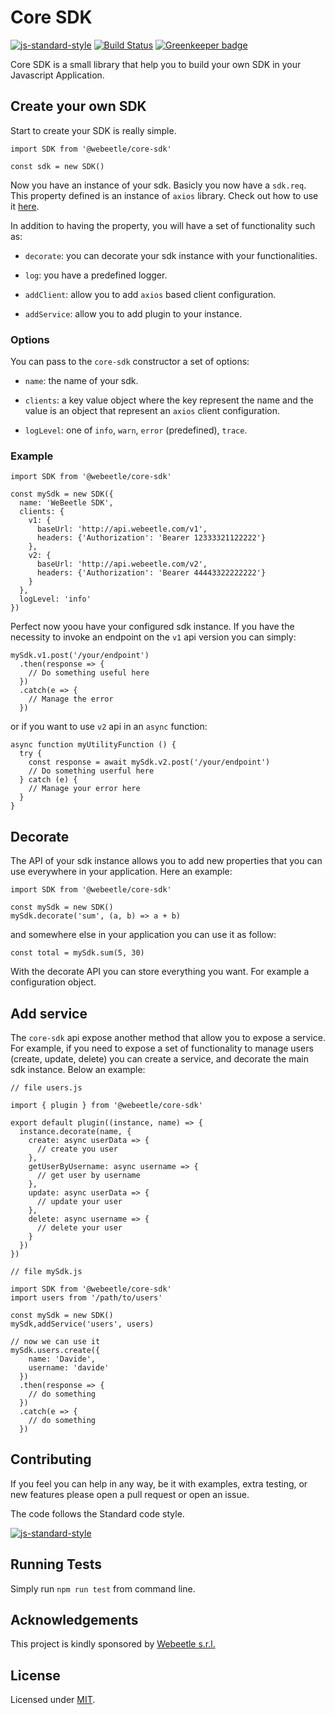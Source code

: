 # Core SDK

[![js-standard-style](https://img.shields.io/badge/code%20style-standard-brightgreen.svg?style=flat)](http://standardjs.com/) [![Build Status](https://travis-ci.com/webeetle/core-sdk.svg?branch=master)](https://travis-ci.com/webeetle/core-sdk) [![Greenkeeper badge](https://badges.greenkeeper.io/webeetle/core-sdk.svg)](https://greenkeeper.io/)

Core SDK is a small library that help you to build your own SDK in your Javascript Application.

## Create your own SDK

Start to create your SDK is really simple.

```
import SDK from '@webeetle/core-sdk'

const sdk = new SDK()
```

Now you have an instance of your sdk. Basicly you now have a `sdk.req`. This property defined is an instance of `axios` library. Check out how to use it [here](https://github.com/axios/axios).

In addition to having the property, you will have a set of functionality such as:

- `decorate`: you can decorate your sdk instance with your functionalities.

- `log`: you have a predefined logger.

- `addClient`: allow you to add `axios` based client configuration.

- `addService`: allow you to add plugin to your instance.

### Options

You can pass to the `core-sdk` constructor a set of options:

- `name`: the name of your sdk.

- `clients`: a key value object where the key represent the name and the value is an object that represent an `axios` client configuration.

- `logLevel`: one of `info`, `warn`, `error` (predefined), `trace`.

### Example

```
import SDK from '@webeetle/core-sdk'

const mySdk = new SDK({
  name: 'WeBeetle SDK',
  clients: {
    v1: {
      baseUrl: 'http://api.webeetle.com/v1',
      headers: {'Authorization': 'Bearer 12333321122222'}
    },
    v2: {
      baseUrl: 'http://api.webeetle.com/v2',
      headers: {'Authorization': 'Bearer 44443322222222'}
    }
  },
  logLevel: 'info'
})
```

Perfect now yoou have your configured sdk instance. If you have the necessity to invoke an endpoint on the `v1` api version you can simply:

```
mySdk.v1.post('/your/endpoint')
  .then(response => {
    // Do something useful here
  })
  .catch(e => {
    // Manage the error
  })
```

or if you want to use `v2` api in an `async` function: 

```
async function myUtilityFunction () {
  try {
    const response = await mySdk.v2.post('/your/endpoint')
    // Do something userful here
  } catch (e) {
    // Manage your error here
  }
}
```

## Decorate

The API of your sdk instance allows you to add new properties that you can use everywhere in your application. Here an example:

```
import SDK from '@webeetle/core-sdk'

const mySdk = new SDK()
mySdk.decorate('sum', (a, b) => a + b)
```

and somewhere else in your application you can use it as follow:

```
const total = mySdk.sum(5, 30)
```

With the decorate API you can store everything you want. For example a configuration object.

## Add service

The `core-sdk` api expose another method that allow you to expose a service. For example, if you need to expose a set of functionality to manage users (create, update, delete) you can create a service, and decorate the main sdk instance. Below an example:

```
// file users.js

import { plugin } from '@webeetle/core-sdk'

export default plugin((instance, name) => {
  instance.decorate(name, {
    create: async userData => {
      // create you user
    },
    getUserByUsername: async username => {
      // get user by username
    },
    update: async userData => {
      // update your user
    },
    delete: async username => {
      // delete your user
    }
  })
})
```

```
// file mySdk.js

import SDK from '@webeetle/core-sdk'
import users from '/path/to/users'

const mySdk = new SDK()
mySdk,addService('users', users)

// now we can use it
mySdk.users.create({
    name: 'Davide',
    username: 'davide'
  })
  .then(response => {
    // do something 
  })
  .catch(e => {
    // do something 
  })
```

## Contributing

If you feel you can help in any way, be it with examples, extra testing, or new features please open a pull request or open an issue.

The code follows the Standard code style.

[![js-standard-style](https://cdn.rawgit.com/feross/standard/master/badge.svg)](https://github.com/feross/standard)

## Running Tests

Simply run `npm run test` from command line.

## Acknowledgements

This project is kindly sponsored by [Webeetle s.r.l.](https://www.webeetle.com)

## License

Licensed under [MIT](./LICENSE).
